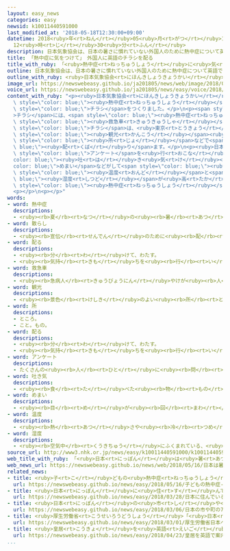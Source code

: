```yaml
---
layout: easy_news
categories: easy
newsid: k10011440591000
last_modified_at: '2018-05-18T12:30:00+09:00'
datetime: 2018<ruby>年<rt>ねん</rt></ruby>05<ruby>月<rt>がつ</rt></ruby>18<ruby>日<rt>にち</rt></ruby>
  12<ruby>時<rt>じ</rt></ruby>30<ruby>分<rt>ふん</rt></ruby>
description: 日本気象協会は、日本の暑さに慣れていない外国人のために熱中症について英語で書いたチラシをつくりました。
title: 「熱中症に気をつけて」　外国人に英語のチラシを配る
title_with_ruby: 「<ruby>熱中症<rt>ねっちゅうしょう</rt></ruby>に<ruby>気<rt>き</rt></ruby>をつけて」　<ruby>外国人<rt>がいこくじん</rt></ruby>に<ruby>英語<rt>えいご</rt></ruby>のチラシを<ruby>配<rt>くば</rt></ruby>る
outline: 日本気象協会は、日本の暑さに慣れていない外国人のために熱中症について英語で書いたチラシをつくりました。
outline_with_ruby: <ruby>日本気象協会<rt>にほんきしょうきょうかい</rt></ruby>は、<ruby>日本<rt>にっぽん</rt></ruby>の<ruby>暑<rt>あつ</rt></ruby>さに<ruby>慣<rt>な</rt></ruby>れていない<ruby>外国人<rt>がいこくじん</rt></ruby>のために<ruby>熱中症<rt>ねっちゅうしょう</rt></ruby>について<ruby>英語<rt>えいご</rt></ruby>で<ruby>書<rt>か</rt></ruby>いたチラシをつくりました。
image_url: https://newswebeasy.github.io/ja201805/news/web/image/2018/05/16/K10011440591_1805161649_1805161655_01_02.jpg
voice_url: https://newswebeasy.github.io/ja201805/news/easy/voice/2018/05/18/k10011440591000.mp4
content_with_ruby: "<p><ruby>日本気象協会<rt>にほんきしょうきょうかい</rt></ruby>は、<ruby>日本<rt>にっぽん</rt></ruby>の<ruby>暑<rt>あつ</rt></ruby>さに<ruby>慣<rt>な</rt></ruby>れていない<ruby>外国人<rt>がいこくじん</rt></ruby>のために<span\
  \ style=\"color: blue;\"><ruby>熱中症<rt>ねっちゅうしょう</rt></ruby></span>について<ruby>英語<rt>えいご</rt></ruby>で<ruby>書<rt>か</rt></ruby>いた<span\
  \ style=\"color: blue;\">チラシ</span>をつくりました。</p>\n<p><span style=\"color: blue;\"\
  >チラシ</span>には、<span style=\"color: blue;\"><ruby>熱中症<rt>ねっちゅうしょう</rt></ruby></span>になったらどうすればいいかや、<span\
  \ style=\"color: blue;\"><ruby>救急車<rt>きゅうきゅうしゃ</rt></ruby></span>の<ruby>呼<rt>よ</rt></ruby>び<ruby>方<rt>かた</rt></ruby>などが<ruby>英語<rt>えいご</rt></ruby>で<ruby>書<rt>か</rt></ruby>いてあります。この<span\
  \ style=\"color: blue;\">チラシ</span>は、<ruby>東京<rt>とうきょう</rt></ruby>や<ruby>京都<rt>きょうと</rt></ruby>、<ruby>沖縄<rt>おきなわ</rt></ruby>の<span\
  \ style=\"color: blue;\"><ruby>観光<rt>かんこう</rt></ruby></span><ruby>案内<rt>あんない</rt></ruby><span\
  \ style=\"color: blue;\"><ruby>所<rt>じょ</rt></ruby></span>などで<span style=\"color:\
  \ blue;\"><ruby>配<rt>くば</rt></ruby>り</span>ます。</p>\n<p><ruby>日本気象協会<rt>にほんきしょうきょうかい</rt></ruby>がおととし<ruby>外国人<rt>がいこくじん</rt></ruby>に<span\
  \ style=\"color: blue;\">アンケート</span>を<ruby>行<rt>おこな</rt></ruby>うと、<span style=\"\
  color: blue;\"><ruby>吐<rt>は</rt></ruby>き<ruby>気<rt>け</rt></ruby></span>や<span style=\"\
  color: blue;\">めまい</span>などがして<span style=\"color: blue;\"><ruby>熱中症<rt>ねっちゅうしょう</rt></ruby></span>のようになったことがあると<ruby>答<rt>こた</rt></ruby>えた<ruby>人<rt>ひと</rt></ruby>は、７５%でした。<ruby>専門家<rt>せんもんか</rt></ruby>は「<ruby>日本<rt>にっぽん</rt></ruby>は<span\
  \ style=\"color: blue;\"><ruby>温度<rt>おんど</rt></ruby></span>と<span style=\"color:\
  \ blue;\"><ruby>湿度<rt>しつど</rt></ruby></span>が<ruby>高<rt>たか</rt></ruby>いため、<ruby>慣<rt>な</rt></ruby>れていない<ruby>外国人<rt>がいこくじん</rt></ruby>は<span\
  \ style=\"color: blue;\"><ruby>熱中症<rt>ねっちゅうしょう</rt></ruby></span>になる<ruby>危険<rt>きけん</rt></ruby>が<ruby>高<rt>たか</rt></ruby>くなります」と<ruby>言<rt>い</rt></ruby>っています。</p>\n\
  <p></p>\n<p></p>"
words:
- word: 熱中症
  descriptions:
  - <ruby><rb>夏</rb><rt>なつ</rt></ruby>の<ruby><rb>暑</rb><rt>あつ</rt></ruby>さなどで、<ruby><rb>熱</rb><rt>ねつ</rt></ruby>が<ruby><rb>体内</rb><rt>たいない</rt></ruby>にたまって<ruby><rb>起</rb><rt>お</rt></ruby>こる<ruby><rb>病気</rb><rt>びょうき</rt></ruby>。ひどい<ruby><rb>頭痛</rb><rt>ずつう</rt></ruby>がしたり、<ruby><rb>気</rb><rt>き</rt></ruby>を<ruby><rb>失</rb><rt>うしな</rt></ruby>ったりする。
- word: 散らし
  descriptions:
  - <ruby><rb>宣伝</rb><rt>せんでん</rt></ruby>のために<ruby><rb>配</rb><rt>くば</rt></ruby>る、<ruby><rb>小</rb><rt>ちい</rt></ruby>さい<ruby><rb>紙</rb><rt>かみ</rt></ruby>きれ。びら・パンフレット。
- word: 配る
  descriptions:
  - <ruby><rb>分</rb><rt>わ</rt></ruby>けて、わたす。
  - <ruby><rb>気持</rb><rt>きも</rt></ruby>ちを<ruby><rb>行</rb><rt>い</rt></ruby>きわたらせる。
- word: 救急車
  descriptions:
  - <ruby><rb>急病人</rb><rt>きゅうびょうにん</rt></ruby>やけが<ruby><rb>人</rb><rt>にん</rt></ruby>を、すぐ<ruby><rb>病院</rb><rt>びょういん</rt></ruby>へ<ruby><rb>運</rb><rt>はこ</rt></ruby>ぶ<ruby><rb>自動車</rb><rt>じどうしゃ</rt></ruby>。<ruby><rb>消防署</rb><rt>しょうぼうしょ</rt></ruby>で<ruby><rb>管理</rb><rt>かんり</rt></ruby>している。
- word: 観光
  descriptions:
  - <ruby><rb>景色</rb><rt>けしき</rt></ruby>のよい<ruby><rb>所</rb><rt>ところ</rt></ruby>や<ruby><rb>名所</rb><rt>めいしょ</rt></ruby>などを<ruby><rb>見物</rb><rt>けんぶつ</rt></ruby>して<ruby><rb>回</rb><rt>まわ</rt></ruby>ること。
- word: 所
  descriptions:
  - ところ。
  - こと。もの。
- word: 配る
  descriptions:
  - <ruby><rb>分</rb><rt>わ</rt></ruby>けて、わたす。
  - <ruby><rb>気持</rb><rt>きも</rt></ruby>ちを<ruby><rb>行</rb><rt>い</rt></ruby>きわたらせる。
- word: アンケート
  descriptions:
  - たくさんの<ruby><rb>人</rb><rt>ひと</rt></ruby>に<ruby><rb>問</rb><rt>と</rt></ruby>い<ruby><rb>合</rb><rt>あ</rt></ruby>わせ、<ruby><rb>答</rb><rt>こた</rt></ruby>えを<ruby><rb>書</rb><rt>か</rt></ruby>いてもらって、<ruby><rb>人</rb><rt>ひと</rt></ruby>の<ruby><rb>考</rb><rt>かんが</rt></ruby>えを<ruby><rb>調</rb><rt>しら</rt></ruby>べる<ruby><rb>方法</rb><rt>ほうほう</rt></ruby>。
- word: 吐き気
  descriptions:
  - <ruby><rb>食</rb><rt>た</rt></ruby>べた<ruby><rb>物</rb><rt>もの</rt></ruby>をはき<ruby><rb>出</rb><rt>だ</rt></ruby>したくなる<ruby><rb>気持</rb><rt>きも</rt></ruby>ち。
- word: めまい
  descriptions:
  - <ruby><rb>目</rb><rt>め</rt></ruby>が<ruby><rb>回</rb><rt>まわ</rt></ruby>るように<ruby><rb>感</rb><rt>かん</rt></ruby>じること。<ruby><rb>目</rb><rt>め</rt></ruby>がくらむこと。
- word: 温度
  descriptions:
  - <ruby><rb>熱</rb><rt>あつ</rt></ruby>さや<ruby><rb>冷</rb><rt>つめ</rt></ruby>たさの<ruby><rb>度合</rb><rt>どあ</rt></ruby>いを<ruby><rb>数字</rb><rt>すうじ</rt></ruby>で<ruby><rb>表</rb><rt>あらわ</rt></ruby>したもの。
- word: 湿度
  descriptions:
  - <ruby><rb>空気中</rb><rt>くうきちゅう</rt></ruby>にふくまれている、<ruby><rb>水蒸気</rb><rt>すいじょうき</rt></ruby>の<ruby><rb>割合</rb><rt>わりあい</rt></ruby>。
source_url: http://www3.nhk.or.jp/news/easy/k10011440591000/k10011440591000.html
web_title_with_ruby: 「<ruby>日本<rt>にっぽん</rt></ruby>は<ruby>暑<rt>あつ</rt></ruby>い！」 <ruby>外国人<rt>がいこくじん</rt></ruby>に<ruby>熱中症<rt>ねっちゅうしょう</rt></ruby><ruby>注意<rt>ちゅうい</rt></ruby><ruby>呼<rt>よ</rt></ruby>びかけ
web_news_url: https://newswebeasy.github.io/news/web/2018/05/16/日本は暑い-外国人に熱中症注意呼びかけ
related_news:
- title: <ruby>子<rt>こ</rt></ruby>どもの<ruby>熱中症<rt>ねっちゅうしょう</rt></ruby>　<ruby>運動会<rt>うんどうかい</rt></ruby>の<ruby>練習<rt>れんしゅう</rt></ruby><ruby>中<rt>ちゅう</rt></ruby>は<ruby>特<rt>とく</rt></ruby>に<ruby>気<rt>き</rt></ruby>をつけて
  url: https://newswebeasy.github.io/news/easy/2018/05/16/子どもの熱中症-運動会の練習中は特に気をつけて
- title: <ruby>日本<rt>にっぽん</rt></ruby>に<ruby>住<rt>す</rt></ruby>んでいる<ruby>外国人<rt>がいこくじん</rt></ruby>は２５６<ruby>万<rt>まん</rt></ruby><ruby>人<rt>にん</rt></ruby>　<ruby>今<rt>いま</rt></ruby>までで<ruby>最<rt>もっと</rt></ruby>も<ruby>多<rt>おお</rt></ruby>い
  url: https://newswebeasy.github.io/news/easy/2018/03/28/日本に住んでいる外国人は256万人-今までで最も多い
- title: <ruby>日本<rt>にっぽん</rt></ruby>の<ruby>市<rt>し</rt></ruby>や<ruby>町<rt>まち</rt></ruby>の７５％で<ruby>外国人<rt>がいこくじん</rt></ruby>が<ruby>増<rt>ふ</rt></ruby>えた
  url: https://newswebeasy.github.io/news/easy/2018/03/06/日本の市や町の75で外国人が増えた
- title: <ruby>厚生労働省<rt>こうせいろうどうしょう</rt></ruby>「<ruby>日本<rt>にっぽん</rt></ruby>へ<ruby>来<rt>く</rt></ruby>る<ruby>前<rt>まえ</rt></ruby>に<ruby>結核<rt>けっかく</rt></ruby>の<ruby>検査<rt>けんさ</rt></ruby>を<ruby>受<rt>う</rt></ruby>けてほしい」
  url: https://newswebeasy.github.io/news/easy/2018/03/01/厚生労働省日本へ来る前に結核の検査を受けてほしい
- title: <ruby>皇居<rt>こうきょ</rt></ruby>を<ruby>英語<rt>えいご</rt></ruby>で<ruby>案内<rt>あんない</rt></ruby>するツアーが<ruby>来月<rt>らいげつ</rt></ruby>から<ruby>始<rt>はじ</rt></ruby>まる
  url: https://newswebeasy.github.io/news/easy/2018/04/23/皇居を英語で案内するツアーが来月から始まる
...
```

